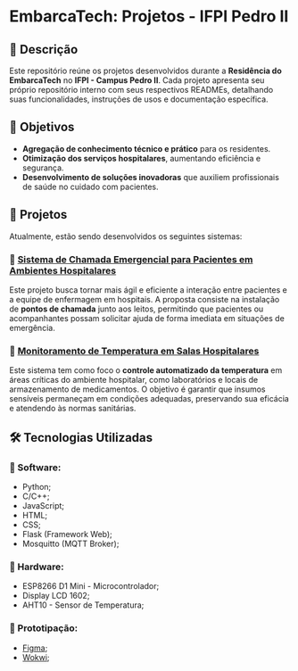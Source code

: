 # EmbarcaTech: Projetos - IFPI Pedro II

## 📌 Descrição
Este repositório reúne os projetos desenvolvidos durante a **Residência do EmbarcaTech** no **IFPI - Campus Pedro II**. Cada projeto apresenta seu próprio repositório interno com seus respectivos READMEs, detalhando suas funcionalidades, instruções de usos e documentação específica.

## 🚀 Objetivos
- **Agregação de conhecimento técnico e prático** para os residentes.  
- **Otimização dos serviços hospitalares**, aumentando eficiência e segurança.  
- **Desenvolvimento de soluções inovadoras** que auxiliem profissionais de saúde no cuidado com pacientes.  

## 📂 Projetos
Atualmente, estão sendo desenvolvidos os seguintes sistemas:
### 🔹 [Sistema de Chamada Emergencial para Pacientes em Ambientes Hospitalares](./chamada-de-enfermagem/README.md)
Este projeto busca tornar mais ágil e eficiente a interação entre pacientes e a equipe de enfermagem em hospitais. A proposta consiste na instalação de **pontos de chamada** junto aos leitos, permitindo que pacientes ou acompanhantes possam solicitar ajuda de forma imediata em situações de emergência.  
### 🔹 [Monitoramento de Temperatura em Salas Hospitalares](./monitoramento-de-temperatura/README.md)
Este sistema tem como foco o **controle automatizado da temperatura** em áreas críticas do ambiente hospitalar, como laboratórios e locais de armazenamento de medicamentos. O objetivo é garantir que insumos sensíveis permaneçam em condições adequadas, preservando sua eficácia e atendendo às normas sanitárias.

## 🛠️ Tecnologias Utilizadas

### 🔹 Software:
- Python;
- C/C++;
- JavaScript;
- HTML;
- CSS;
- Flask (Framework Web);
- Mosquitto (MQTT Broker);

### 🔹 Hardware:
- ESP8266 D1 Mini - Microcontrolador;
- Display LCD 1602;
- AHT10 - Sensor de Temperatura;

### 🔹 Prototipação:
- [Figma](https://www.figma.com/);
- [Wokwi](https://wokwi.com/);